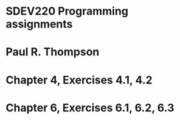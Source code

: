 # SDEV220 Programming assignments
# Paul R. Thompson
# Chapter 4, Exercises 4.1, 4.2 
# Chapter 6, Exercises 6.1, 6.2, 6.3
